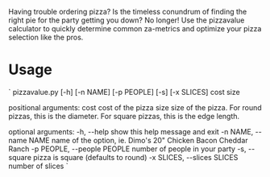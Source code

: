 Having trouble ordering pizza? Is the timeless conundrum of finding the right pie for the party getting you down? No longer! Use the pizzavalue calculator to quickly determine common za-metrics and optimize your pizza selection like the pros.

# Usage

`
pizzavalue.py [-h] [-n NAME] [-p PEOPLE] [-s] [-x SLICES] cost size

positional arguments:
  cost                  cost of the pizza
  size                  size of the pizza. For round pizzas, this is the
                        diameter. For square pizzas, this is the edge length.

optional arguments:
  -h, --help            show this help message and exit
  -n NAME, --name NAME  name of the option, ie. Dimo's 20" Chicken Bacon
                        Cheddar Ranch
  -p PEOPLE, --people PEOPLE
                        number of people in your party
  -s, --square          pizza is square (defaults to round)
  -x SLICES, --slices SLICES
                        number of slices
`

